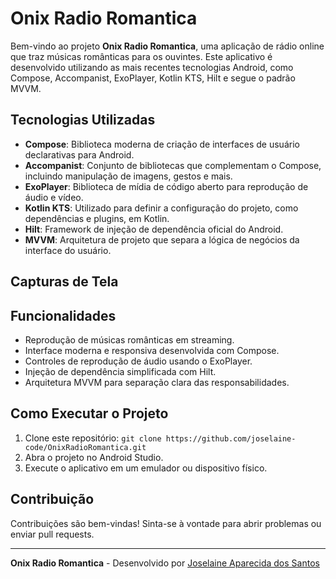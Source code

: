 # Onix Radio Romantica

Bem-vindo ao projeto **Onix Radio Romantica**, uma aplicação de rádio online que traz músicas românticas para os ouvintes. Este aplicativo é desenvolvido utilizando as mais recentes tecnologias Android, como Compose, Accompanist, ExoPlayer, Kotlin KTS, Hilt e segue o padrão MVVM.

## Tecnologias Utilizadas

- **Compose**: Biblioteca moderna de criação de interfaces de usuário declarativas para Android.
- **Accompanist**: Conjunto de bibliotecas que complementam o Compose, incluindo manipulação de imagens, gestos e mais.
- **ExoPlayer**: Biblioteca de mídia de código aberto para reprodução de áudio e vídeo.
- **Kotlin KTS**: Utilizado para definir a configuração do projeto, como dependências e plugins, em Kotlin.
- **Hilt**: Framework de injeção de dependência oficial do Android.
- **MVVM**: Arquitetura de projeto que separa a lógica de negócios da interface do usuário.

## Capturas de Tela


## Funcionalidades

- Reprodução de músicas românticas em streaming.
- Interface moderna e responsiva desenvolvida com Compose.
- Controles de reprodução de áudio usando o ExoPlayer.
- Injeção de dependência simplificada com Hilt.
- Arquitetura MVVM para separação clara das responsabilidades.

## Como Executar o Projeto

1. Clone este repositório: `git clone https://github.com/joselaine-code/OnixRadioRomantica.git`
2. Abra o projeto no Android Studio.
3. Execute o aplicativo em um emulador ou dispositivo físico.

## Contribuição

Contribuições são bem-vindas! Sinta-se à vontade para abrir problemas ou enviar pull requests.

---

**Onix Radio Romantica** - Desenvolvido por [Joselaine Aparecida dos Santos](https://github.com/joselaine-code/OnixRadioRomantica.git)
